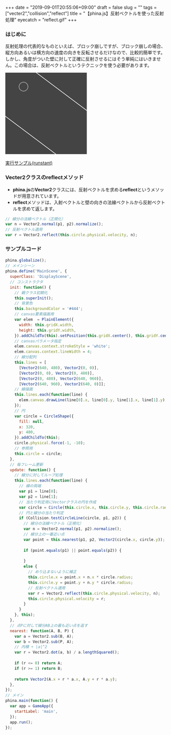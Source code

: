 +++
date = "2019-09-01T20:55:06+09:00"
draft = false
slug = ""
tags = ["vecter2","collision","reflect"]
title = "【phina.js】反射ベクトルを使った反射処理"
eyecatch = "reflect.gif"
+++

### はじめに
反射処理の代表的なものといえば、ブロック崩しですが、ブロック崩しの場合、縦方向あるいは横方向の速度の向きを反転させるだけなので、比較的簡単です。   
しかし、角度がついた壁に対して正確に反射させるにはそう単純にはいきません。この場合は、反射ベクトルというテクニックを使う必要があります。

![reflect.gif](reflect.gif)

[実行サンプル(runstant)](https://runstant.com/alkn203/projects/a1b7100b)

### Vecter2クラスのreflectメソッド
* **phina.js**の**Vector2**クラスには、反射ベクトルを求める**reflect**というメソッドが用意されています。
* **reflect**メソッドは、入射ベクトルと壁の向きの法線ベクトルから反射ベクトルを求めて返します。

```javascript
// 線分の法線ベクトル（正規化）
var n = Vector2.normal(p1, p2).normalize();
// 反射ベクトル適用
var r = Vector2.reflect(this.circle.physical.velocity, n);
```

### サンプルコード

```javascript
phina.globalize();
// メインシーン
phina.define('MainScene', {
  superClass: 'DisplayScene',
  // コンストラクタ
  init: function() {
    // 親クラス初期化
    this.superInit();
    // 背景色
    this.backgroundColor = '#444';
    // canvas要素描画用
    var elem  = PlainElement({
      width: this.gridX.width,
      height: this.gridY.width, 
    }).addChildTo(this).setPosition(this.gridX.center(), this.gridY.center());
    // canvasパラメータ指定
    elem.canvas.context.strokeStyle = 'white';
    elem.canvas.context.lineWidth = 4;
    // 線分配列
    this.lines = [
      [Vector2(640, 480), Vector2(0, 0)],
      [Vector2(0, 0), Vector2(0, 480)],
      [Vector2(0, 480), Vector2(640, 960)],
      [Vector2(640, 960), Vector2(640, 0)]];
    // 線描画
    this.lines.each(function(line) {
      elem.canvas.drawLine(line[0].x, line[0].y, line[1].x, line[1].y);  
    });
    // 円
    var circle = CircleShape({
      fill: null,
      x: 320,
      y: 480,
    }).addChildTo(this);
    circle.physical.force(-1, -10);
    // 参照用
    this.circle = circle;
  },
  // 毎フレーム更新
  update: function() {
    // 線分に対してループ処理
    this.lines.each(function(line) {
      // 線の両端
      var p1 = line[0];
      var p2 = line[1];
      // 当たり判定用にVectorクラスの円を作成
      var circle = Circle(this.circle.x, this.circle.y, this.circle.radius);
      // 円と線分の当たり判定
      if (Collision.testCircleLine(circle, p1, p2)) {
        // 線分の法線ベクトル（正規化）
        var n = Vector2.normal(p1, p2).normalize();
        // 線分上の一番近い点 
        var point = this.nearest(p1, p2, Vector2(circle.x, circle.y));
      
        if (point.equals(p1) || point.equals(p2)) {
        
        }
        else {
          // めり込まないように補正
          this.circle.x = point.x + n.x * circle.radius;
          this.circle.y = point.y + n.y * circle.radius;
          // 反射ベクトル適用
          var r = Vector2.reflect(this.circle.physical.velocity, n);
          this.circle.physical.velocity = r;
        }
      }
    }, this);
  },
  // 点Pに対して線分AB上の最も近い点を返す
  nearest: function(A, B, P) {
    var a = Vector2.sub(B, A);
    var b = Vector2.sub(P, A);
    // 内積 ÷ |a|^2
    var r = Vector2.dot(a, b) / a.lengthSquared();

    if (r <= 0) return A;
    if (r >= 1) return B;

    return Vector2(A.x + r * a.x, A.y + r * a.y);
  },
});
// メイン
phina.main(function() {
  var app = GameApp({
    startLabel: 'main',
  });
  app.run();
});
```